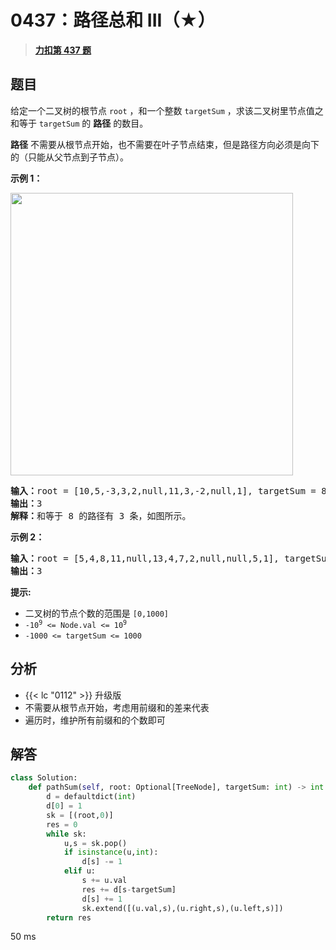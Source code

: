 # 0437：路径总和 III（★）


> <u>**[力扣第 437 题](https://leetcode.cn/problems/path-sum-iii/)**</u>

## 题目

<p>给定一个二叉树的根节点 <code>root</code> ，和一个整数 <code>targetSum</code> ，求该二叉树里节点值之和等于 <code>targetSum</code> 的 <strong>路径</strong> 的数目。</p>

<p><strong>路径</strong> 不需要从根节点开始，也不需要在叶子节点结束，但是路径方向必须是向下的（只能从父节点到子节点）。</p>



<p><strong>示例 1：</strong></p>

<p><img src="https://assets.leetcode.com/uploads/2021/04/09/pathsum3-1-tree.jpg" style="width: 452px; " /></p>

<pre>
<strong>输入：</strong>root = [10,5,-3,3,2,null,11,3,-2,null,1], targetSum = 8
<strong>输出：</strong>3
<strong>解释：</strong>和等于 8 的路径有 3 条，如图所示。
</pre>

<p><strong>示例 2：</strong></p>

<pre>
<strong>输入：</strong>root = [5,4,8,11,null,13,4,7,2,null,null,5,1], targetSum = 22
<strong>输出：</strong>3
</pre>



<p><strong>提示:</strong></p>

<ul>
<li>二叉树的节点个数的范围是 <code>[0,1000]</code></li>
<li><meta charset="UTF-8" /><code>-10<sup>9</sup> <= Node.val <= 10<sup>9</sup></code> </li>
<li><code>-1000 <= targetSum <= 1000</code> </li>
</ul>


## 分析

-  {{< lc "0112" >}} 升级版
- 不需要从根节点开始，考虑用前缀和的差来代表
- 遍历时，维护所有前缀和的个数即可

## 解答

```python
class Solution:
    def pathSum(self, root: Optional[TreeNode], targetSum: int) -> int:
        d = defaultdict(int)
        d[0] = 1
        sk = [(root,0)]
        res = 0
        while sk:
            u,s = sk.pop()
            if isinstance(u,int):
                d[s] -= 1
            elif u:
                s += u.val
                res += d[s-targetSum]
                d[s] += 1
                sk.extend([(u.val,s),(u.right,s),(u.left,s)])
        return res
```

50 ms

